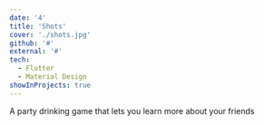 ```yaml
---
date: '4'
title: 'Shots'
cover: './shots.jpg'
github: '#'
external: '#'
tech:
  - Flutter
  - Material Design
showInProjects: true
---
```


A party drinking game that lets you learn more about your friends
